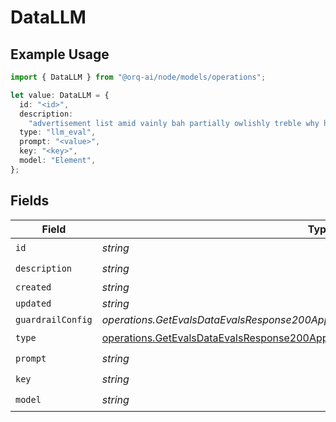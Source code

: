 # DataLLM

## Example Usage

```typescript
import { DataLLM } from "@orq-ai/node/models/operations";

let value: DataLLM = {
  id: "<id>",
  description:
    "advertisement list amid vainly bah partially owlishly treble why however",
  type: "llm_eval",
  prompt: "<value>",
  key: "<key>",
  model: "Element",
};
```

## Fields

| Field                                                                                                                                                            | Type                                                                                                                                                             | Required                                                                                                                                                         | Description                                                                                                                                                      |
| ---------------------------------------------------------------------------------------------------------------------------------------------------------------- | ---------------------------------------------------------------------------------------------------------------------------------------------------------------- | ---------------------------------------------------------------------------------------------------------------------------------------------------------------- | ---------------------------------------------------------------------------------------------------------------------------------------------------------------- |
| `id`                                                                                                                                                             | *string*                                                                                                                                                         | :heavy_check_mark:                                                                                                                                               | N/A                                                                                                                                                              |
| `description`                                                                                                                                                    | *string*                                                                                                                                                         | :heavy_check_mark:                                                                                                                                               | N/A                                                                                                                                                              |
| `created`                                                                                                                                                        | *string*                                                                                                                                                         | :heavy_minus_sign:                                                                                                                                               | N/A                                                                                                                                                              |
| `updated`                                                                                                                                                        | *string*                                                                                                                                                         | :heavy_minus_sign:                                                                                                                                               | N/A                                                                                                                                                              |
| `guardrailConfig`                                                                                                                                                | *operations.GetEvalsDataEvalsResponse200ApplicationJSONResponseBodyGuardrailConfig*                                                                              | :heavy_minus_sign:                                                                                                                                               | N/A                                                                                                                                                              |
| `type`                                                                                                                                                           | [operations.GetEvalsDataEvalsResponse200ApplicationJSONResponseBodyType](../../models/operations/getevalsdataevalsresponse200applicationjsonresponsebodytype.md) | :heavy_check_mark:                                                                                                                                               | N/A                                                                                                                                                              |
| `prompt`                                                                                                                                                         | *string*                                                                                                                                                         | :heavy_check_mark:                                                                                                                                               | N/A                                                                                                                                                              |
| `key`                                                                                                                                                            | *string*                                                                                                                                                         | :heavy_check_mark:                                                                                                                                               | N/A                                                                                                                                                              |
| `model`                                                                                                                                                          | *string*                                                                                                                                                         | :heavy_check_mark:                                                                                                                                               | N/A                                                                                                                                                              |